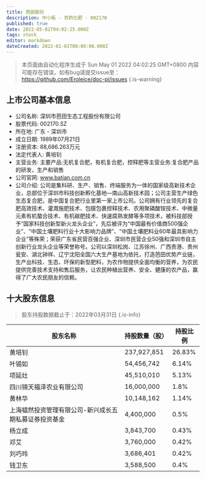 ```yaml
---
title: 芭田股份
description: 中小板 - 农药化肥 - 002170
published: true
date: 2022-05-01T04:02:25.000Z
tags: stock
editor: markdown
dateCreated: 2022-01-01T00:00:00.000Z
---
```


> 本页面由自动化程序生成于 Sun May 01 2022 04:02:25 GMT+0800
> 内容可能存在错误，如有bug请提交issue至：https://github.com/Eroleice/doc-pi/issues
{.is-warning}

## 上市公司基本信息
- 公司名称: 深圳市芭田生态工程股份有限公司
- 股票代码: 002170.SZ
- 所在地: 广东 - 深圳市
- 成立日期: 1989年07月21日
- 注册资本: 88,686.263万元
- 法定代表人: 黄培钊
- 主营业务: 主要产品:无机复合肥，有机复合肥，控释肥等主营业务:复合肥产品的研发，生产和销售
- 公司官网: www.batian.com.cn
- 公司介绍: 公司是集科研、生产、销售、终端服务为一体的国家级高新技术企业，总部位于深圳市科技创新孵化基地—南山高新技术园；公司主营生产绿色生态复合肥，是中国复合肥行业里第一家上市公司。公司拥有行业领先的复合肥高效技术、灌溉施肥技术、包膜包裹控释技术、农用聚磷酸铵技术、中微量元素有机螯合技术、有机碳肥技术、快速腐熟发酵等多项技术，被科技部授予“国家科技创新型新火龙头企业”，先后被评为“中国最有价值商500强企业”、“中国土壤肥料行业十大影响力品牌”、“中国土壤肥料业60年最具影响力企业”等殊荣；荣获广东省民营百强企业、深圳市民营企业50强和深圳市自主创新行业龙头企业等荣誉称号。公司以深圳松岗、江苏徐州、广西贵港、贵州瓮安、湖北钟祥、辽宁沈阳全国六大生产基地为依托，打造芭田优势产业链，生产出科技、生态、环保的新型肥料，为农作物提供全面均衡的营养，为农民提供完善技术支持和售后服务，让农民种植出营养、安全、健康的农产品，赢得了广大农民朋友的信赖。


## 十大股东信息
> 股东持股数据截止于：2022年03月31日
{.is-info}

| 股东名称 | 持股数量（股） | 持股比例 |
| --- | --- | --- |
| 黄培钊 | 237,927,851 | 26.83% |
| 叶锡如 | 54,456,742 | 6.14% |
| 项延灶 | 45,510,010 | 5.13% |
| 四川锦天福泽农业有限公司 | 16,000,000 | 1.8% |
| 黄林华 | 10,148,162 | 1.14% |
| 上海韫然投资管理有限公司-新兴成长五期私募证券投资基金 | 4,400,000 | 0.5% |
| 杨立成 | 3,843,700 | 0.43% |
| 邓艾 | 3,760,000 | 0.42% |
| 刘巧玲 | 3,686,401 | 0.42% |
| 钱卫东 | 3,588,500 | 0.4% |




